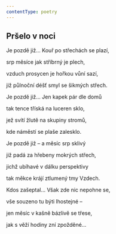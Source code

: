 ```yaml
---
contentType: poetry
---
```


<section>

# Pršelo v noci

Je pozdě již… Kouř po střechách se plazí, 

srp měsíce jak stříbrný je plech, 

vzduch prosycen je hořkou vůní sazí, 

již půlnoční déšť smyl se šikmých střech. 

</section>

<section>

Je pozdě již… Jen kapek pár dle domů 

tak tence tříská na luceren sklo, 

jež svítí žlutě na skupiny stromů, 

kde náměstí se plaše zalesklo. 

</section>

<section>

Je pozdě již – a měsíc srp sklivý 

již padá za hřebeny mokrých střech, 

jichž ubíhavé v dálku perspektivy 

tak měkce krájí ztlumený tmy Vzdech. 

</section>

<section>

Kdos zašeptal… Však zde nic nepohne se, 

vše souzeno tu býti lhostejné – 

jen měsíc v kašně bázlivě se třese, 

jak s věží hodiny zní zpožděné…

</section>
